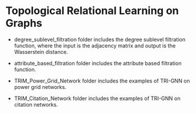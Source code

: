 # Topological Relational Learning on Graphs
* degree_sublevel_filtration folder includes the degree sublevel filtration function, where the input is the adjacency matrix and output is the Wasserstein distance.

* attribute_based_filtration folder includes the attribute based filtration function.

* TRIM_Power_Grid_Network folder includes the examples of TRI-GNN on power grid networks.

* TRIM_Citation_Network folder includes the examples of TRI-GNN on citation networks.
